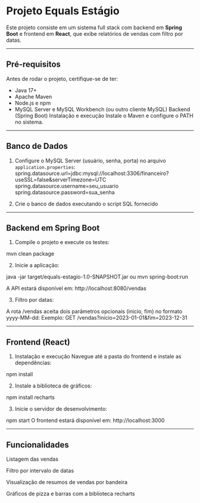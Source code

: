 
# Projeto Equals Estágio

Este projeto consiste em um sistema full stack com backend em **Spring Boot** e frontend em **React**, que exibe relatórios de vendas com filtro por datas.

---

## Pré-requisitos

Antes de rodar o projeto, certifique-se de ter:

- Java 17+
- Apache Maven
- Node.js e npm
- MySQL Server e MySQL Workbench (ou outro cliente MySQL)
Backend (Spring Boot)
Instalação e execução
Instale o Maven e configure o PATH no sistema.

---

## Banco de Dados

1. Configure o MySQL Server (usuário, senha, porta) no arquivo `application.properties`:
spring.datasource.url=jdbc:mysql://localhost:3306/financeiro?useSSL=false&serverTimezone=UTC
spring.datasource.username=seu_usuario
spring.datasource.password=sua_senha


2. Crie o banco de dados executando o script SQL fornecido

---

## Backend em **Spring Boot**

1. Compile o projeto e execute os testes:

mvn clean package

2. Inicie a aplicação:

java -jar target/equals-estagio-1.0-SNAPSHOT.jar
ou
mvn spring-boot:run

A API estará disponível em: http://localhost:8080/vendas

3. Filtro por datas:

A rota /vendas aceita dois parâmetros opcionais (inicio, fim) no formato yyyy-MM-dd:
Exemplo:
GET /vendas?inicio=2023-01-01&fim=2023-12-31

---

## Frontend (React)
1. Instalação e execução
Navegue até a pasta do frontend e instale as dependências:

npm install

2. Instale a biblioteca de gráficos:

npm install recharts

3. Inicie o servidor de desenvolvimento:

npm start
O frontend estará disponível em: http://localhost:3000

---

## Funcionalidades
Listagem das vendas

Filtro por intervalo de datas

Visualização de resumos de vendas por bandeira

Gráficos de pizza e barras com a biblioteca recharts
